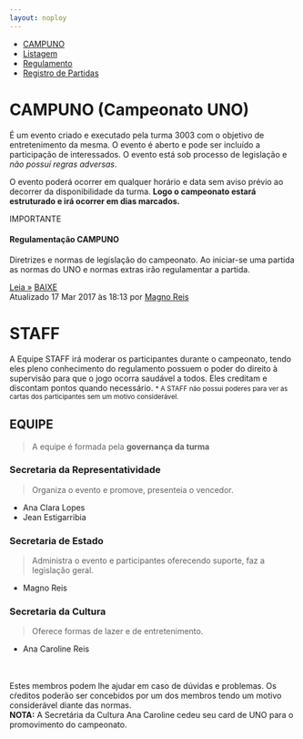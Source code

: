 ```yaml
---
layout: noploy
---
```

<ul class="nav nav-tabs">
  <li class="nav-item">
    <a class="nav-link active" href="{{site.domain}}campuno/">CAMPUNO</a>
  </li>
  <li class="nav-item">
    <a class="nav-link" href="{{site.domain}}campuno/listagem">Listagem</a>
  </li>
  <li class="nav-item">
    <a class="nav-link disabled" href="{{site.domain}}campuno/reg/">Regulamento</a>
  </li>
  <li class="nav-item">
    <a class="nav-link" href="{{site.domain}}campuno/p">Registro de Partidas</a>
  </li>
</ul>

# CAMPUNO (Campeonato UNO)



É um evento criado e executado pela turma 3003 com o objetivo de entretenimento da mesma. O evento é aberto e pode ser incluído a participação de interessados. O evento está sob processo de legislação e *não possuí regras adversas*.

O evento poderá ocorrer em qualquer horário e data sem aviso prévio ao decorrer da disponibilidade  da turma. __Logo o campeonato estará estruturado e irá ocorrer em dias marcados.__

<div class="card text-center">
  <div class="card-header">
  IMPORTANTE
  </div>
  <div class="card-block">
    <h4 class="card-title">Regulamentação CAMPUNO</h4>
    <p class="card-text">Diretrizes e normas de legislação do campeonato. Ao iniciar-se uma partida as normas do UNO e normas extras irão regulamentar a partida.</p>
    <a href="{{site.domain}}campuno/reg" class="btn btn-primary">Leia &raquo;</a>
    <a href="{{site.domain}}campuno/reg/" class="btn btn-danger disabled">BAIXE</a>
  </div>
  <div class="card-footer text-muted">
    Atualizado 17 Mar 2017 às 18:13 por <a href="#secretaria-de-estado">Magno Reis</a>
  </div>
</div>


# STAFF

A Equipe STAFF irá moderar os participantes durante o campeonato, tendo eles pleno conhecimento do regulamento possuem o poder do direito à supervisão para que o jogo ocorra saudável a todos. Eles creditam e discontam pontos quando necessário.
<small>* A STAFF não possui poderes para ver as cartas dos participantes sem um motivo considerável.</small>

## EQUIPE
> A equipe é formada pela **governança da turma**

### Secretaria da Representatividade
> Organiza o evento e promove, presenteia o vencedor.

- Ana Clara Lopes
- Jean Estigarribia

### Secretaria de Estado
> Administra o evento e participantes oferecendo suporte, faz a legislação geral.

- Magno Reis

### Secretaria da Cultura
> Oferece formas de lazer e de entretenimento.

- Ana Caroline Reis

<br>
<br>
Estes membros podem lhe ajudar em caso de dúvidas e problemas. Os cŕeditos poderão ser concebidos por um dos membros tendo um motivo considerável diante das normas.



<div class="alert alert-info" role="alert"><strong>NOTA:</strong> A Secretária da Cultura Ana Caroline cedeu seu card de UNO para o promovimento do campeonato.</div>
